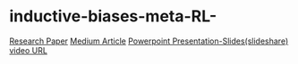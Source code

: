 # inductive-biases-meta-RL-
[Research Paper](URL "https://arxiv.org/abs/2205.11558")
[Medium Article](URL "https://medium.com/@shreyareddy.edulakanti/humanizing-ai-the-convergence-of-language-programming-and-learning-71ee12bc9982")
[Powerpoint Presentation-Slides(slideshare)](URL "https://www.slideshare.net/shreyareddyedulakant/inductive-human-biasespptx")
[video URL](URL "")
